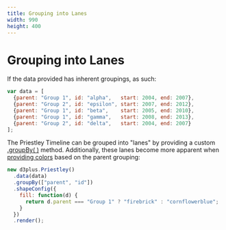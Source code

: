 ```yaml
---
title: Grouping into Lanes
width: 990
height: 400
---
```


# Grouping into Lanes

If the data provided has inherent groupings, as such:

```js
var data = [
  {parent: "Group 1", id: "alpha",   start: 2004, end: 2007},
  {parent: "Group 2", id: "epsilon", start: 2007, end: 2012},
  {parent: "Group 1", id: "beta",    start: 2005, end: 2010},
  {parent: "Group 1", id: "gamma",   start: 2008, end: 2013},
  {parent: "Group 2", id: "delta",   start: 2004, end: 2007}
];
```

The Priestley Timeline can be grouped into "lanes" by providing a custom [.groupBy( )](https://github.com/d3plus/d3plus-viz#Viz.groupBy) method. Additionally, these lanes become more apparent when [providing colors](https://github.com/d3plus/d3plus-shape#Shape.fill) based on the parent grouping:

```js
new d3plus.Priestley()
  .data(data)
  .groupBy(["parent", "id"])
  .shapeConfig({
    fill: function(d) {
      return d.parent === "Group 1" ? "firebrick" : "cornflowerblue";
    }
  })
  .render();
```

